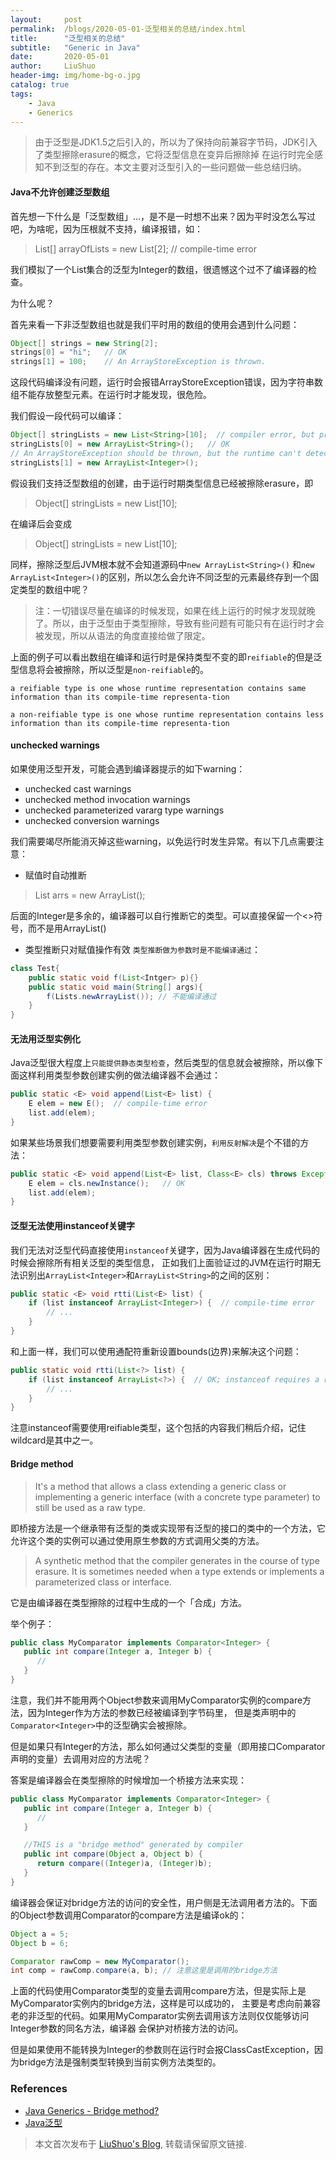 ```yaml
---
layout:     post
permalink:  /blogs/2020-05-01-泛型相关的总结/index.html
title:      "泛型相关的总结"
subtitle:   "Generic in Java"
date:       2020-05-01
author:     LiuShuo
header-img: img/home-bg-o.jpg
catalog: true
tags:
    - Java
    - Generics
---
```

    
> 由于泛型是JDK1.5之后引入的，所以为了保持向前兼容字节码，JDK引入了类型擦除erasure的概念，它将泛型信息在变异后擦除掉
在运行时完全感知不到泛型的存在。本文主要对泛型引入的一些问题做一些总结归纳。

#### Java不允许创建泛型数组
首先想一下什么是「泛型数组」...，是不是一时想不出来？因为平时没怎么写过吧，为啥呢，因为压根就不支持，编译报错，如：
> List<Integer>[] arrayOfLists = new List<Integer>[2]; // compile-time error
  
我们模拟了一个List集合的泛型为Integer的数组，很遗憾这个过不了编译器的检查。

为什么呢？

首先来看一下非泛型数组也就是我们平时用的数组的使用会遇到什么问题：
```java
Object[] strings = new String[2];
strings[0] = "hi";   // OK
strings[1] = 100;    // An ArrayStoreException is thrown.
```
这段代码编译没有问题，运行时会报错ArrayStoreException错误，因为字符串数组不能存放整型元素。在运行时才能发现，很危险。

我们假设一段代码可以编译：
```java
Object[] stringLists = new List<String>[10];  // compiler error, but pretend it's allowed
stringLists[0] = new ArrayList<String>();   // OK
// An ArrayStoreException should be thrown, but the runtime can't detect it.
stringLists[1] = new ArrayList<Integer>();
```
假设我们支持泛型数组的创建，由于运行时期类型信息已经被擦除erasure，即
> Object[] stringLists = new List<String>[10];

在编译后会变成
> Object[] stringLists = new List[10];


同样，擦除泛型后JVM根本就不会知道源码中`new ArrayList<String>()`
和`new ArrayList<Integer>()`的区别，所以怎么会允许不同泛型的元素最终存到一个固定类型的数组中呢？

> 注：一切错误尽量在编译的时候发现，如果在线上运行的时候才发现就晚了。所以，由于泛型由于类型擦除，导致有些问题有可能只有在运行时才会被发现，所以从语法的角度直接给做了限定。
  
上面的例子可以看出数组在编译和运行时是保持类型不变的即`reifiable`的但是泛型信息将会被擦除，所以泛型是`non-reifiable`的。
```
a reifiable type is one whose runtime representation contains same information than its compile-time representa-tion

a non-reifiable type is one whose runtime representation contains less information than its compile-time representa-tion
```

#### unchecked warnings
如果使用泛型开发，可能会遇到编译器提示的如下warning：
- unchecked cast warnings
- unchecked method invocation warnings
- unchecked parameterized vararg type warnings
- unchecked conversion warnings

我们需要竭尽所能消灭掉这些warning，以免运行时发生异常。有以下几点需要注意：
- 赋值时自动推断
> List<Integer> arrs = new ArrayList<Integer>();  

后面的Integer是多余的，编译器可以自行推断它的类型。可以直接保留一个<>符号，而不是用ArrayList()
- 类型推断只对赋值操作有效
`类型推断做为参数时是不能编译通过`：
```java
class Test{
    public static void f(List<Intger> p){}
    public static void main(String[] args){
        f(Lists.newArrayList()); // 不能编译通过
    }
}
```

#### 无法用泛型实例化
Java泛型很大程度上`只能提供静态类型检查`，然后类型的信息就会被擦除，所以像下面这样利用类型参数创建实例的做法编译器不会通过：
```java
public static <E> void append(List<E> list) {
    E elem = new E();  // compile-time error
    list.add(elem);
}
```

如果某些场景我们想要需要利用类型参数创建实例，`利用反射解决`是个不错的方法：
```java
public static <E> void append(List<E> list, Class<E> cls) throws Exception {
    E elem = cls.newInstance();   // OK
    list.add(elem);
}
```

#### 泛型无法使用instanceof关键字

我们无法对泛型代码直接使用`instanceof`关键字，因为Java编译器在生成代码的时候会擦除所有相关泛型的类型信息，
正如我们上面验证过的JVM在运行时期无法识别出`ArrayList<Integer>`和`ArrayList<String>`的之间的区别：
```java
public static <E> void rtti(List<E> list) {
    if (list instanceof ArrayList<Integer>) {  // compile-time error
        // ...
    }
}
```
和上面一样，我们可以使用通配符重新设置bounds(边界)来解决这个问题：
```java
public static void rtti(List<?> list) {
    if (list instanceof ArrayList<?>) {  // OK; instanceof requires a reifiable type
        // ...
    }
}
```
注意instanceof需要使用reifiable类型，这个包括的内容我们稍后介绍，记住wildcard是其中之一。

#### Bridge method
>  It's a method that allows a class extending a generic class or implementing a generic interface 
(with a concrete type parameter) to still be used as a raw type.
  
即桥接方法是一个继承带有泛型的类或实现带有泛型的接口的类中的一个方法，它允许这个类的实例可以通过使用原生参数的方式调用父类的方法。

> A synthetic method that the compiler generates in the course of type erasure.  It is sometimes 
needed when a type extends or implements a parameterized class or interface.

它是由编译器在类型擦除的过程中生成的一个「合成」方法。

举个例子：
```java
public class MyComparator implements Comparator<Integer> {
   public int compare(Integer a, Integer b) {
      //
   }
}
```
注意，我们并不能用两个Object参数来调用MyComparator实例的compare方法，因为Integer作为方法的参数已经被编译到字节码里，
但是类声明中的`Comparator<Integer>`中的泛型确实会被擦除。

但是如果只有Integer的方法，那么如何通过父类型的变量（即用接口Comparator声明的变量）去调用对应的方法呢？

答案是编译器会在类型擦除的时候增加一个桥接方法来实现：
```java
public class MyComparator implements Comparator<Integer> {
   public int compare(Integer a, Integer b) {
      //
   }

   //THIS is a "bridge method" generated by compiler
   public int compare(Object a, Object b) {
      return compare((Integer)a, (Integer)b);
   }
}
```
编译器会保证对bridge方法的访问的安全性，用户侧是无法调用者方法的。下面的Object参数调用Comparator的compare方法是编译ok的：
```java
Object a = 5;
Object b = 6;

Comparator rawComp = new MyComparator();
int comp = rawComp.compare(a, b); // 注意这里是调用的bridge方法
```
上面的代码使用Comparator类型的变量去调用compare方法，但是实际上是MyComparator实例内的bridge方法，这样是可以成功的，
主要是考虑向前兼容老的非泛型的代码。如果用MyComparator实例去调用该方法则仅仅能够访问Integer参数的同名方法，编译器
会保护对桥接方法的访问。

但是如果使用不能转换为Integer的参数则在运行时会报ClassCastException，因为bridge方法是强制类型转换到当前实例方法类型的。

### References
- [Java Generics - Bridge method?](https://stackoverflow.com/questions/5007357/java-generics-bridge-method)
- [Java泛型](https://www.jianshu.com/p/b37f8dbbfa18)

> 本文首次发布于 [LiuShuo's Blog](https://liushuo.me), 
转载请保留原文链接.
